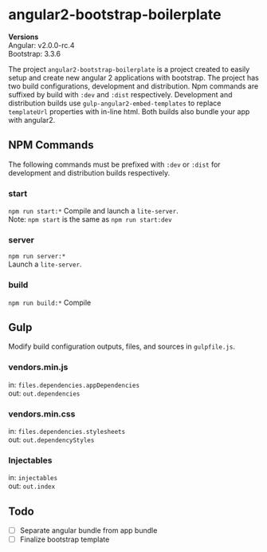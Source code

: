 # angular2-bootstrap-boilerplate
**Versions**  
Angular: v2.0.0-rc.4  
Bootstrap: 3.3.6  


The project `angular2-bootstrap-boilerplate` is a project created to easily setup and create new angular 2 applications with bootstrap. The project has two build configurations, development and distribution. Npm commands are suffixed by build with `:dev` and `:dist` respectively. Development and distribution builds use `gulp-angular2-embed-templates` to replace `templateUrl` properties with in-line html. Both builds also bundle your app with angular2.

## NPM Commands
The following commands must be prefixed with `:dev` or `:dist` for development and distribution builds respectively.
### start
`npm run start:*`
Compile and launch a `lite-server`.  
Note: `npm start` is the same as `npm run start:dev`
### server
`npm run server:*`  
Launch a `lite-server`.
### build
`npm run build:*`
Compile
## Gulp
Modify build configuration outputs, files, and sources in `gulpfile.js`.
### vendors.min.js
in: `files.dependencies.appDependencies`  
out: `out.dependencies`
### vendors.min.css
in: `files.dependencies.stylesheets`  
out: `out.dependencyStyles`
### Injectables
in: `injectables`  
out: `out.index`
## Todo
- [ ] Separate angular bundle from app bundle
- [ ] Finalize bootstrap template

